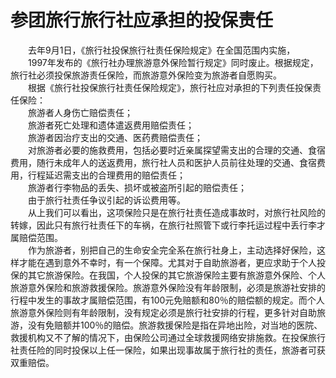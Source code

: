 # 参团旅行旅行社应承担的投保责任  

&emsp;&emsp;去年9月1日，《旅行社投保旅行社责任保险规定》在全国范围内实施，  
&emsp;&emsp;1997年发布的《旅行社办理旅游意外保险暂行规定》同时废止。根据规定，旅行社必须投保旅游责任保险，而旅游意外保险变为旅游者自愿购买。  
&emsp;&emsp;根据《旅行社投保旅行社责任保险规定》，旅行社应对承担的下列责任投保责任保险：  
&emsp;&emsp;旅游者人身伤亡赔偿责任；  
&emsp;&emsp;旅游者死亡处理和遗体遣返费用赔偿责任；  
&emsp;&emsp;旅游者因治疗支出的交通、医药费赔偿责任；  
&emsp;&emsp;对旅游者必要的施救费用，包括必要时近亲属探望需支出的合理的交通、食宿费用，随行未成年人的送返费用，旅行社人员和医护人员前往处理的交通、食宿费用，行程延迟需支出的合理费用的赔偿责任；  
&emsp;&emsp;旅游者行李物品的丢失、损坏或被盗所引起的赔偿责任；  
&emsp;&emsp;由于旅行社责任争议引起的诉讼费用等。  
&emsp;&emsp;从上我们可以看出，这项保险只是在旅行社责任造成事故时，对旅行社风险的转嫁，因此只有旅行社责任下的车祸，在旅行社照管下或行李托运过程中丢行李才属赔偿范围。  
&emsp;&emsp;作为旅游者，别把自己的生命安全完全系在旅行社身上，主动选择好保险，这样才能在遇到意外不幸时，有一个保障。尤其对于自助旅游者，更应求助于个人投保的其它旅游保险。在我国，个人投保的其它旅游保险主要有旅游意外保险、个人旅游意外保险和旅游救援保险。旅游意外保险没有年龄限制，必须是旅游社安排的行程中发生的事故才属赔偿范围，有100元免赔额和80％的赔偿额的规定。而个人旅游意外保险则有年龄限制，没有规定必须是旅行社安排的行程，更多针对自助旅游，没有免赔额并100％的赔偿。旅游救援保险是指在异地出险，对当地的医院、救援机构又不了解的情况下，由保险公司通过全球救援网络安排施救。在投保旅行社责任险的同时投保以上任一保险，如果出现事故属于旅行社的责任，旅游者可获双重赔偿。  